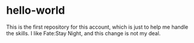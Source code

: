 # hello-world
This is the first repository for this account, which is just to help me handle the skills.
I like Fate:Stay Night, and this change is not my deal.
